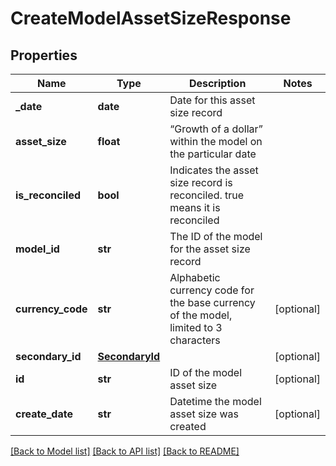 # CreateModelAssetSizeResponse

## Properties
Name | Type | Description | Notes
------------ | ------------- | ------------- | -------------
**_date** | **date** | Date for this asset size record | 
**asset_size** | **float** | “Growth of a dollar” within the model on the particular date | 
**is_reconciled** | **bool** | Indicates the asset size record is reconciled. true means it is reconciled | 
**model_id** | **str** | The ID of the model for the asset size record | 
**currency_code** | **str** | Alphabetic currency code for the base currency of the model, limited to 3 characters | [optional] 
**secondary_id** | [**SecondaryId**](SecondaryId.md) |  | [optional] 
**id** | **str** | ID of the model asset size | [optional] 
**create_date** | **str** | Datetime the model asset size was created | [optional] 

[[Back to Model list]](../README.md#documentation-for-models) [[Back to API list]](../README.md#documentation-for-api-endpoints) [[Back to README]](../README.md)


